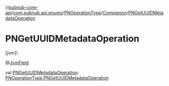 //[pubnub-core-api](../../../../index.md)/[com.pubnub.api.enums](../../index.md)/[PNOperationType](../index.md)/[Companion](index.md)/[PNGetUUIDMetadataOperation](-p-n-get-u-u-i-d-metadata-operation.md)

# PNGetUUIDMetadataOperation

[jvm]\

@[JvmField](https://kotlinlang.org/api/latest/jvm/stdlib/kotlin.jvm/-jvm-field/index.html)

val [PNGetUUIDMetadataOperation](-p-n-get-u-u-i-d-metadata-operation.md): [PNOperationType.PNGetUUIDMetadataOperation](../-p-n-get-u-u-i-d-metadata-operation/index.md)
